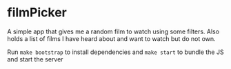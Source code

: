 # filmPicker

A simple app that gives me a random film to watch using some filters. Also holds a list of films I have heard about and want to watch but do not own.

Run `make bootstrap` to install dependencies and `make start` to bundle the JS and start the server
